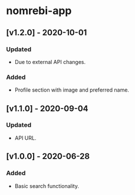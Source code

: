 # nomrebi-app

## [v1.2.0] - 2020-10-01

### Updated
- Due to external API changes.

### Added
- Profile section with image and preferred name.

## [v1.1.0] - 2020-09-04

### Updated
- API URL.

## [v1.0.0] - 2020-06-28

### Added
- Basic search functionality.
